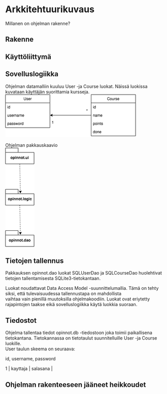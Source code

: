 # Arkkitehtuurikuvaus

Millanen on ohjelman rakenne?

## Rakenne
  
## Käyttöliittymä

## Sovelluslogiikka
Ohjelman datamalliin kuuluu User -ja Course luokat. Näissä luokissa kuvataan käyttäjän suorittamia kursseja.  
![alt text](https://github.com/joonissi/ot-harjoitustyo/blob/master/dokumentaatio/luokkakaavio.png "luokkakaavio")  
  
Ohjelman pakkauskaavio  
![alt text](https://github.com/joonissi/ot-harjoitustyo/blob/master/dokumentaatio/pakkauskaavio.png "pakkauskaavaio")  
  
## Tietojen tallennus  

Pakkauksen opinnot.dao luokat SQLUserDao ja SQLCourseDao huolehtivat tietojen tallentamisesta SQLite3-tietokantaan.  
  
Luokat noudattavat Data Access Model -suunnittelumallia. Tämä on tehty siksi, että tulevaisuudessa tallennustapa on mahdollista  
vaihtaa vain pienillä muutoksilla ohjelmakoodiin. Luokat ovat eriytetty rajapintojen taakse eikä sovelluslogiikka käytä luokkia suoraan.

## Tiedostot

Ohjelma tallentaa tiedot opinnot.db -tiedostoon joka toimii paikallisena tietokantana. Tietokannassa on tietotaulut suunnitelluille User -ja Course luokille.  
User taulun skeema on seuraava:

id, username, password  
  
1 | kayttaja | salasana |
  

## Ohjelman rakenteeseen jääneet heikkoudet
  
  
